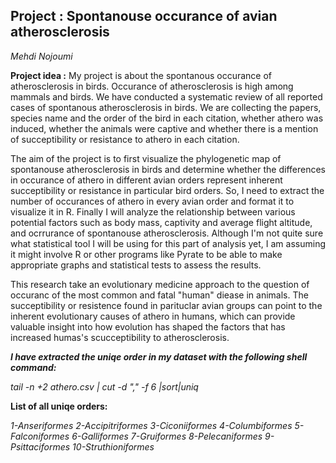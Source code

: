 ## Project : Spontanouse occurance of avian atherosclerosis
*Mehdi Nojoumi*

**Project idea :**
My project is about the spontanous occurance of atherosclerosis in birds. Occurance of atherosclerosis is high among mammals and birds.
We have conducted a systematic review of all reported cases of spontanous atherosclerosis in birds. We are collecting the papers, 
species name and the order of the bird in each citation, whether athero was induced, whether the animals were captive and whether 
there is a mention of succeptibility or resistance to athero in each citation. 

The aim of the project is to first visualize the phylogenetic map of spontanouse atherosclerosis in birds and determine whether the 
differences in occurance of athero in different avian orders represent inherent succeptibility or resistance in particular bird orders. 
So, I need to extract the number of occurances of athero in every avian order and format it to visualize it in R.
Finally I will analyze the relationship between various potential factors such as body mass, captivity and 
average flight altitude, and ocrrurance of spontanouse atherosclerosis. Although I'm not quite sure what statistical tool I will be using for
this part of analysis yet, I am assuming it might involve R or other programs like Pyrate to be able to make appropriate graphs and statistical
tests to assess the results.

This research take an evolutionary medicine approach to the question of occuranc of the most common and fatal "human" diease in animals. 
The succeptibility or resistence found in parituclar avian groups can point to the inherent evolutionary causes of athero in humans, which 
can provide valuable insight into how evolution has shaped the factors that has increased humas's scucceptibility to atherosclerosis.

***I have extracted the uniqe order in my dataset with the following shell command:***

*tail -n +2 athero.csv | cut -d "," -f 6 |sort|uniq*

**List of all uniqe orders:**


*1-Anseriformes
2-Accipitriformes
3-Ciconiiformes
4-Columbiformes
5-Falconiformes
6-Galliformes
7-Gruiformes
8-Pelecaniformes
9-Psittaciformes
10-Struthioniformes*





